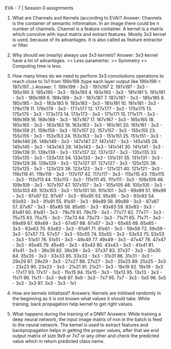 EVA - 7 | Session 0 assignments

1. What are Channels and Kernels (according to EVA)?
Answer: Channels is the container of semantic information. In an image there could be n number of channels. Channel is a feature container.
A kernel is a matrix which convolve with input matrix and extract features. Mostly 3x3 kernel is used, because of its advantages. 
It is also called as feature extractor or filter.

2. Why should we (nearly) always use 3x3 kernels?
Answer: 3x3 kernel have a lot of advantages. 
        >> Less paramerter.
        >> Symmetry
        >> Computing time is less.

4. How many times do we need to perform 3x3 convolutions operations to reach close to 1x1 from 199x199 (type each layer output like 199x199 > 197x197...)
Answer: 
       1. 199x199 - 3x3 - 197x197
       2. 197x197 - 3x3 - 195x195
       3. 195x195 - 3x3 - 193x193
       4. 193x193 - 3x3 - 191x191
       5. 191x191 - 3x3 - 189x189
       6. 189x189 - 3x3 - 187x187
       7. 187x187 - 3x3 - 185x185
       8. 185x185 - 3x3 - 183x183
       9. 183x183 - 3x3 - 181x181
       10. 181x181 - 3x3 - 179x179
       11. 179x179 - 3x3 - 177x177
       12. 177x177 - 3x3 - 175x175
       13. 175x175 - 3x3 - 173x173
       14. 173x173 - 3x3 - 171x171
       15. 171x171 - 3x3 - 169x169
       16. 169x169 - 3x3 - 167x167
       17. 167x167 - 3x3 - 165x165
       18. 165x165 - 3x3 - 163x163
       19. 163x163 - 3x3 - 161x161
       20. 161x161 - 3x3 - 159x159
       21. 159x159 - 3x3 - 157x157
       22. 157x157 - 3x3 - 155x155
       23. 155x155 - 3x3 - 153x153
       24. 153x153 - 3x3 - 151x151
       25. 151x151 - 3x3 - 149x149
       26. 149x149 - 3x3 - 147x147
       27. 147x147 - 3x3 - 145x145
       28. 145x145 - 3x3 - 143x143
       29. 143x143 - 3x3 - 141x141
       30. 141x141 - 3x3 - 139x139
       31. 139x139 - 3x3 - 137x137
       32. 137x137 - 3x3 - 135x135
       33. 135x135 - 3x3 - 133x133
       34. 133x133 - 3x3 - 131x131
       35. 131x131 - 3x3 - 129x129
       36. 129x129 - 3x3 - 127x127
       37. 127x127 - 3x3 - 125x125
       38. 125x125 - 3x3 - 123x123
       39. 123x123 - 3x3 - 121x121
       40. 121x121 - 3x3 - 119x119
       41. 119x119 - 3x3 - 117x117
       42. 117x117 - 3x3 - 115x115
       43. 115x115 - 3x3 - 113x113
       44. 113x113 - 3x3 - 111x111
       45. 111x111 - 3x3 - 109x109
       46. 109x109 - 3x3 - 107x107
       47. 107x107 - 3x3 - 105x105
       48. 105x105 - 3x3 - 103x103
       49. 103x103 - 3x3 - 101x101
       50. 101x101 - 3x3 - 99x99
       51. 99x99 - 3x3 - 97x97
       52. 97x97 - 3x3 - 95x95
       53. 95x95 - 3x3 - 93x93
       54. 93x93 - 3x3 - 91x91
       55. 91x91 - 3x3 - 89x89
       56. 89x89 - 3x3 - 87x87
       57. 87x87 - 3x3 - 85x85
       58. 85x85 - 3x3 - 83x83
       59. 83x83 - 3x3 - 81x81
       60. 81x81 - 3x3 - 79x79
       61. 79x79 - 3x3 - 77x77
       62. 77x77 - 3x3 - 75x75
       63. 75x75 - 3x3 - 73x73
       64. 73x73 - 3x3 - 71x71
       65. 71x71 - 3x3 - 69x69
       67. 69x69 - 3x3 - 67x67
       68. 67x67 - 3x3 - 65x65
       69. 65x65 - 3x3 - 63x63
       70. 63x63 - 3x3 - 61x61
       71. 61x61 - 3x3 - 59x59
       72. 59x59 - 3x3 - 57x57
       73. 57x57 - 3x3 - 55x55
       74. 55x55 - 3x3 - 53x53
       75. 53x53 - 3x3 - 51x51
       76. 51x51 - 3x3 - 49x49
       77. 49x49 - 3x3 - 47x47
       78. 47x47 - 3x3 - 45x45
       79. 45x45 - 3x3 - 43x43
       80. 43x43 - 3x3 - 41x41
       81. 41x41 - 3x3 - 39x39
       82. 39x39 - 3x3 - 37x37
       83. 37x37 - 3x3 - 35x35
       84. 35x35 - 3x3 - 33x33
       85. 33x33 - 3x3 - 31x31
       86. 31x31 - 3x3 - 29x29
       87. 29x29 - 3x3 - 27x27
       88. 27x27 - 3x3 - 25x25
       89. 25x25 - 3x3 - 23x23
       90. 23x23 - 3x3 - 21x21
       91. 21x21 - 3x3 - 19x19
       92. 19x19 - 3x3 - 17x17
       93. 17x17 - 3x3 - 15x15
       94. 15x15 - 3x3 - 13x13
       95. 13x13 - 3x3 - 11x11
       96. 11x11 - 3x3 - 9x9
       97. 9x9 - 3x3 - 7x7
       95. 7x7 - 3x3 - 5x5
       96. 5x5 - 3x3 - 3x3
       97. 3x3 - 3x3 - 1x1
      

5. How are kernels initialized? 
Answers: Kernels are initilised randomly in the beginning as it is not known what values it should take. While training, back propagation help kernel to get right values.

6. What happens during the training of a DNN?
Answers: While training a deep neural network, the input image matrix of nxn in the batch is feed to the neural network. The kernel is used to extract features
and backpropagation helps in getting the proper values, after that we end output matrix of size 9x9 or 7x7 or any other and check the predicted value which in 
return predicted class name.
